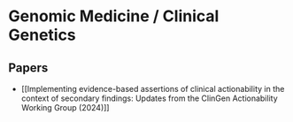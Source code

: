 # Genomic Medicine / Clinical Genetics

## Papers

- [[Implementing evidence-based assertions of clinical actionability in the context of secondary findings: Updates from the ClinGen Actionability Working Group (2024)]]

